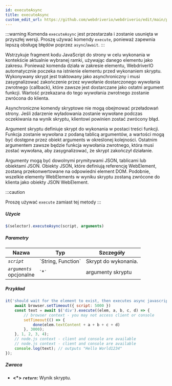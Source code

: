 ```yaml
---
id: executeAsync
title: executeAsync
custom_edit_url: https://github.com/webdriverio/webdriverio/edit/main/packages/webdriverio/src/commands/element/executeAsync.ts
---
```


:::warning
Komenda `executeAsync` jest przestarzała i zostanie usunięta w przyszłej wersji.
Proszę używać komendy `execute`, ponieważ zapewnia lepszą obsługę 
błędów poprzez `async`/`await`.
:::

Wstrzykuje fragment kodu JavaScript do strony w celu wykonania w kontekście aktualnie wybranej
ramki, używając danego elementu jako zakresu. Ponieważ komenda działa w zakresie elementu, WebdriverIO
automatycznie poczeka na istnienie elementu przed wykonaniem skryptu.
Wykonywany skrypt jest traktowany jako asynchroniczny i musi zasygnalizować zakończenie przez wywołanie
dostarczonego wywołania zwrotnego (callback), które zawsze jest dostarczane jako ostatni argument funkcji. Wartość
przekazana do tego wywołania zwrotnego zostanie zwrócona do klienta.

Asynchroniczne komendy skryptowe nie mogą obejmować przeładowań strony. Jeśli zdarzenie wyładowania zostanie wywołane podczas oczekiwania
na wynik skryptu, klientowi powinien zostać zwrócony błąd.

Argument skryptu definiuje skrypt do wykonania w postaci treści funkcji. Funkcja zostanie
wywołana z podaną tablicą argumentów, a wartości mogą być dostępne przez obiekt arguments
w określonej kolejności. Ostatnim argumentem zawsze będzie funkcja wywołania zwrotnego, która musi zostać wywołana,
aby zasygnalizować, że skrypt zakończył działanie.

Argumenty mogą być dowolnymi prymitywami JSON, tablicami lub obiektami JSON. Obiekty JSON, które definiują referencję WebElement,
zostaną przekonwertowane na odpowiedni element DOM. Podobnie, wszelkie elementy WebElements w wyniku
skryptu zostaną zwrócone do klienta jako obiekty JSON WebElement.

:::caution

Proszę używać `execute` zamiast tej metody
:::

##### Użycie

```js
$(selector).executeAsync(script, arguments)
```

##### Parametry

<table>
  <thead>
    <tr>
      <th>Nazwa</th><th>Typ</th><th>Szczegóły</th>
    </tr>
  </thead>
  <tbody>
    <tr>
      <td><code><var>script</var></code></td>
      <td>`String, Function`</td>
      <td>Skrypt do wykonania.</td>
    </tr>
    <tr>
      <td><code><var>arguments</var></code><br /><span className="label labelWarning">opcjonalne</span></td>
      <td>`*`</td>
      <td>argumenty skryptu</td>
    </tr>
  </tbody>
</table>

##### Przykład

```js title="executeAsync.js"
it('should wait for the element to exist, then executes async javascript on the page with the element as first argument', async () => {
    await browser.setTimeout({ script: 5000 })
    const text = await $('div').execute((elem, a, b, c, d) => {
        // browser context - you may not access client or console
        setTimeout(() => {
            done(elem.textContent + a + b + c + d)
        }, 3000);
    }, 1, 2, 3, 4);
    // node.js context - client and console are available
    // node.js context - client and console are available
    console.log(text); // outputs "Hello World1234"
});
```

##### Zwraca

- **&lt;*&gt;**
            **<code><var>return</var></code>:**              Wynik skryptu.